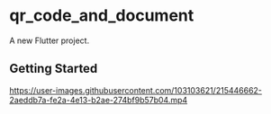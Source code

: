 # qr_code_and_document

A new Flutter project.

## Getting Started



https://user-images.githubusercontent.com/103103621/215446662-2aeddb7a-fe2a-4e13-b2ae-274bf9b57b04.mp4

